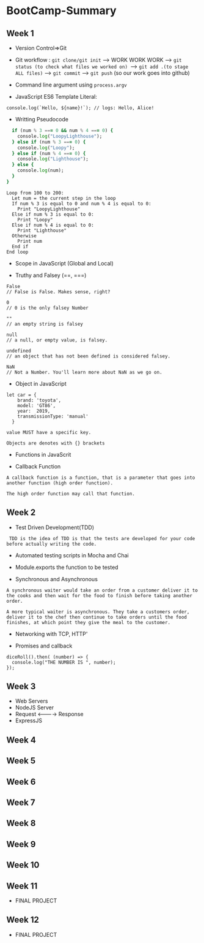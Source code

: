 # BootCamp-Summary

## Week 1

- Version Control=>Git

- Git workflow :
```git clone/git init``` --> WORK WORK WORK --> ```git status (to check what files we worked on) ```--> ```git add .(to stage ALL files)``` --> ```git commit``` --> ```git push``` (so our work goes into github)

- Command line argument using ``` process.argv ```

- JavaScript ES6 Template Literal:
```const name = 'Alice';
console.log(`Hello, ${name}!`); // logs: Hello, Alice!
```

- Writting Pseudocode
```for (let num = 100; num <= 200; num++) {
  if (num % 3 === 0 && num % 4 === 0) {
    console.log("LoopyLighthouse");
  } else if (num % 3 === 0) {
    console.log("Loopy");
  } else if (num % 4 === 0) {
    console.log("Lighthouse");
  } else {
    console.log(num);
  }
}
```

```
Loop from 100 to 200:
  Let num = the current step in the loop
  If num % 3 is equal to 0 and num % 4 is equal to 0:
    Print "LoopyLighthouse"
  Else if num % 3 is equal to 0:
    Print "Loopy"
  Else if num % 4 is equal to 0:
    Print "Lighthouse"
  Otherwise
    Print num
  End if
End loop
```

- Scope in JavaScript (Global and Local)

- Truthy and Falsey (==, ===)

``` 
False
// False is False. Makes sense, right?

0
// 0 is the only falsey Number

""
// an empty string is falsey

null
// a null, or empty value, is falsey.

undefined
// an object that has not been defined is considered falsey.

NaN
// Not a Number. You'll learn more about NaN as we go on.

```

- Object in JavaScript

```
let car = {
    brand: 'toyota',
    model: 'GT86',
    year:  2019,
    transmissionType: 'manual'
  }
```
```  
value MUST have a specific key.

Objects are denotes with {} brackets 
```
- Functions in JavaScrit

- Callback Function

```
A callback function is a function, that is a parameter that goes into another function (high order function).

The high order function may call that function.
```

## Week 2

- Test Driven Development(TDD)

``` TDD is the idea of TDD is that the tests are developed for your code before actually writing the code.```

- Automated testing scripts in Mocha and Chai

- Module.exports the function to be tested

- Synchronous and Asynchronous

```
A synchronous waiter would take an order from a customer deliver it to the cooks and then wait for the food to finish before taking another order.

A more typical waiter is asynchronous. They take a customers order, deliver it to the chef then continue to take orders until the food finishes, at which point they give the meal to the customer.
```

- Networking with TCP, HTTP'

- Promises and callback
```
diceRoll().then( (number) => {
  console.log("THE NUMBER IS ", number);
});
```

## Week 3

- Web Servers
- NodeJS Server
- Request <----> Response
- ExpressJS


## Week 4
## Week 5
## Week 6
## Week 7
## Week 8
## Week 9
## Week 10

## Week 11
- FINAL PROJECT
## Week 12
- FINAL PROJECT
